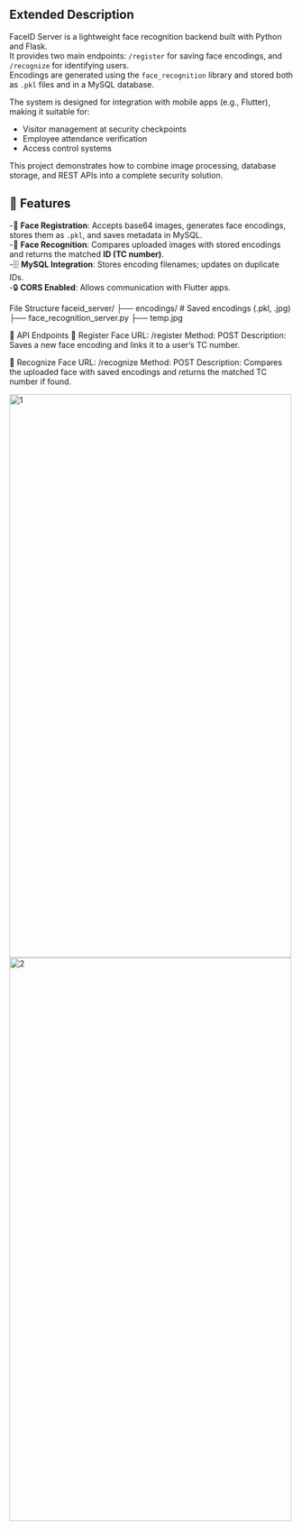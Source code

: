 ## Extended Description

FaceID Server is a lightweight face recognition backend built with Python and Flask.  
It provides two main endpoints: `/register` for saving face encodings, and `/recognize` for identifying users.  
Encodings are generated using the `face_recognition` library and stored both as `.pkl` files and in a MySQL database.  

The system is designed for integration with mobile apps (e.g., Flutter), making it suitable for:
- Visitor management at security checkpoints
- Employee attendance verification
- Access control systems

This project demonstrates how to combine image processing, database storage, and REST APIs into a complete security solution.


## 🚀 Features
-📌 **Face Registration**: Accepts base64 images, generates face encodings, stores them as `.pkl`, and saves metadata in MySQL.  
-🔑 **Face Recognition**: Compares uploaded images with stored encodings and returns the matched **ID (TC number)**.  
-🗄️ **MySQL Integration**: Stores encoding filenames; updates on duplicate IDs.  
-🔒 **CORS Enabled**: Allows communication with Flutter apps. 

File Structure
faceid_server/
├── encodings/ # Saved encodings (.pkl, .jpg)
├── face_recognition_server.py
├── temp.jpg

📡 API Endpoints
🔹 Register Face
URL: /register
Method: POST
Description: Saves a new face encoding and links it to a user’s TC number.

🔹 Recognize Face
URL: /recognize
Method: POST
Description: Compares the uploaded face with saved encodings and returns the matched TC number if found.

<img width="500" height="1000" alt="1" src="https://github.com/user-attachments/assets/babc9dac-a299-4fdb-a642-fbb4592fb43e" />

<img width="500" height="1000" alt="2" src="https://github.com/user-attachments/assets/ace28dfc-923b-4f75-90c7-66a9d7cf2c26" />

